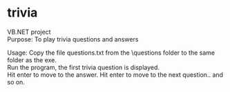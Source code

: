 # trivia
VB.NET project  
Purpose: To play trivia questions and answers

Usage: Copy the file questions.txt from the \questions folder to the same folder as the exe.  
Run the program, the first trivia question is displayed.  
Hit enter to move to the answer.
Hit enter to move to the next question.. and so on.